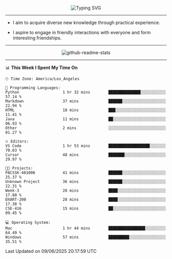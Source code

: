 <p align="center">
  <img src="https://readme-typing-svg.demolab.com?font=Fira+Code&weight=500&size=32&duration=2500&pause=1600&center=true&vCenter=true&random=false&width=1024&height=64&lines=Hi+there+%F0%9F%91%8B;I'm+delighted+you+could+make+it+here+%F0%9F%8E%89;I'm+Harry%2C+a+college+student+still+finding+my+way" alt="Typing SVG" />
</p>


---


- I aim to acquire diverse new knowledge through practical experience.

- I aspire to engage in friendly interactions with everyone and form interesting friendships.


---


<p align="center">
  <img src="https://github-readme-stats.vercel.app/api?username=Harry-Jing&show_icons=true" alt="github-readme-stats"/>
</p>


---

<!--START_SECTION:waka-->
📊 **This Week I Spent My Time On** 

```text
🕑︎ Time Zone: America/Los_Angeles

💬 Programming Languages: 
Python                   1 hr 32 mins        ██████████████░░░░░░░░░░░   57.14 % 
Markdown                 37 mins             ██████░░░░░░░░░░░░░░░░░░░   22.94 % 
HTML                     18 mins             ███░░░░░░░░░░░░░░░░░░░░░░   11.41 % 
Java                     11 mins             ██░░░░░░░░░░░░░░░░░░░░░░░   06.93 % 
Other                    2 mins              ░░░░░░░░░░░░░░░░░░░░░░░░░   01.27 % 

🔥 Editors: 
VS Code                  1 hr 53 mins        ██████████████████░░░░░░░   70.03 % 
Cursor                   48 mins             ███████░░░░░░░░░░░░░░░░░░   29.97 % 

🐱‍💻 Projects: 
PACSSK-401006            41 mins             ██████░░░░░░░░░░░░░░░░░░░   25.37 % 
Unknown Project          36 mins             ██████░░░░░░░░░░░░░░░░░░░   22.31 % 
Week-3                   28 mins             ████░░░░░░░░░░░░░░░░░░░░░   17.80 % 
DXART-200                28 mins             ████░░░░░░░░░░░░░░░░░░░░░   17.38 % 
CSE-416                  15 mins             ██░░░░░░░░░░░░░░░░░░░░░░░   09.45 % 

💻 Operating System: 
Mac                      1 hr 44 mins        ████████████████░░░░░░░░░   64.49 % 
Windows                  57 mins             █████████░░░░░░░░░░░░░░░░   35.51 % 
```


 Last Updated on 09/06/2025 20:17:59 UTC
<!--END_SECTION:waka-->
